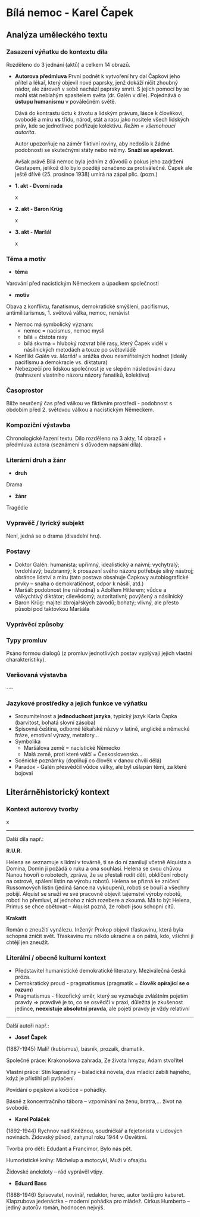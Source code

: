 # Bílá nemoc - Karel Čapek

## Analýza uměleckého textu

### Zasazení výňatku do kontextu díla

Rozděleno do 3 jednání (aktů) a celkem 14 obrazů.

- **Autorova předmluva**
    První podnět k vytvoření hry dal Čapkovi jeho přítel a lékař, který objevil nové paprsky, jenž dokáží ničit zhoubný nádor, ale zároveň v sobě nachází paprsky smrti. S jejich pomocí by se mohl stát neblahým spasitelem světa (dr. Galén v díle). Pojednává o **ústupu humanismu** v poválečném světě.

    Dává do kontrastu úctu k životu a lidským právum, lásce k člověkovi, svobodě a míru **vs** třídu, národ, stát a rasu jako nositele všech lidských práv, kde se jednotlivec podřizuje kolektivu. *Režim = všemohoucí autorita*.
    
    Autor upozorňuje na záměr fiktivní roviny, aby nedošlo k žádné podobnosti se skutečnými státy nebo režimy. **Snaží se apelovat.**
    
    Avšak právě Bílá nemoc byla jedním z důvodů o pokus jeho zadržení Gestapem, jelikož dílo bylo později označeno za protiválečné. Čapek ale ještě dřívě (25. prosince 1938) umírá na zápal plic. (pozn.)

- **1. akt - Dvorní rada**

    x

- **2. akt - Baron Krüg**

    x

- **3. akt - Maršál**

    x

### Téma a motiv

- **téma**

Varování před nacistickým Německem a úpadkem společnosti

- **motiv**

Obava z konfliktu, fanatismus, demokratické smýšlení, pacifismus, antimilitarismus, 1. světová válka, nemoc, nenávist

- Nemoc má symbolický význam:
    - nemoc = nacismus, nemoc mysli
	- bílá = čistota rasy
	- bílá skvrna = hluboký rozvrat bílé rasy, který Čapek viděl v násilnických metodách a touze po světovládě
- Konflikt *Galén vs. Maršál* = srážka dvou nesmiřitelných hodnot (ideály pacifismu a demokracie vs. diktatura)
- Nebezpečí pro lidskou společnost je ve slepém následování davu (nahrazení vlastního názoru názory fanatiků, kolektivu)


### Časoprostor

Blíže neurčený čas před válkou ve fiktivním prostředí - podobnost s obdobím před 2. světovou válkou a nacistickým Německem.

### Kompoziční výstavba

Chronologické řazení textu. Dílo rozděleno na 3 akty, 14 obrazů + předmluva autora (seznámení s důvodem napsání díla).

### Literární druh a žánr

- **druh**

Drama

- **žánr**

Tragédie

### Vypravěč / lyrický subjekt

Není, jedná se o drama (divadelní hru).

### Postavy

- Doktor Galén: humanista; upřímný, idealistický a naivní; vychytralý; tvrdohlavý; bezbranný; k prosazení svého názoru potřebuje silný nástroj; obránce lidství a míru (tato postava obsahuje Čapkovy autobiografické prvky – snaha o demokratičnost, odpor k násilí, atd.)
- Maršál: podobnost (ne náhodná) s Adolfem Hitlerem; vůdce a válkychtivý diktátor; cílevědomý; autoritativní; povýšený a násilnický
- Baron Krüg: majitel zbrojařských závodů; bohatý; vlivný, ale přesto působí pod taktovkou Maršála

### Vyprávěcí způsoby

### Typy promluv
Psáno formou dialogů (z promluv jednotlivých postav vyplývají jejich vlastní charakteristiky).

### Veršovaná výstavba
\-\-\-

### Jazykové prostředky a jejich funkce ve výňatku
- Srozumitelnost a **jednoduchost jazyka**, typický jazyk Karla Čapka (barvitost, bohatá slovní zásoba)
- Spisovná čeština, odborné lékařské názvy v latině, anglické a německé fráze, emotivní výrazy, metafory...
- Symbolika
    - Maršálova země = nacistické Německo
    - Malá země, proti které válčí = Československo...
- Scénické poznámky (doplňují co člověk v danou chvíli dělá)
- Paradox - Galén přesvědčil vůdce války, ale byl ušlapán těmi, za které bojoval

## Literárněhistorický kontext
### Kontext autorovy tvorby

x

---

Další díla např.:

**R.U.R.**

Helena se seznamuje s lidmi v továrně, ti se do ní zamilují včetně Alquista a Domina, Domin ji požádá o ruku a ona souhlasí. Helena se svou chůvou Nanou hovoří o robotech, zpráva, že se přestali rodit děti, obklíčení roboty na ostrově, spálení listin na výrobu robotů. Helena se přizná ke zničení Russomových listin (jediná šance na vykoupení), roboti se bouří a všechny pobijí. Alquist se snaží ve své pracovně objevit tajemství výroby robotů, roboti ho přemluví, ať jednoho z nich rozebere a zkoumá. Má to být Helena, Primus se chce obětovat – Alquist pozná, že roboti jsou schopni citů.

**Krakatit**

Román o zneužití vynálezu. Inženýr Prokop objevil třaskavinu, která byla schopná zničit svět. Třaskavinu mu někdo ukradne a on pátrá, kdo, všichni ji chtějí jen zneužít.

### Literální / obecně kulturní kontext

- Představitel humanistické demokratické literatury. Meziválečná česká próza.
- Demokratický proud - pragmatismus (pragmatik = **člověk opírající se o rozum**)
- Pragmatismus - filozofický směr, který se vyznačuje zvláštním pojetím pravdy => pravdivé je to, co se osvědčí v praxi, důležitá je zkušenost jedince, **neexistuje absolutní pravda**, ale pojetí pravdy je vždy relativní
---

Další autoři např.:

- **Josef Čapek**

(1887-1945) Malíř (kubismus), básník, prozaik, dramatik.

Společné práce: Krakonošova zahrada, Ze života hmyzu, Adam stvořitel

Vlastní práce: Stín kapradiny – baladická novela, dva mladíci zabili hajného, když je přistihl při pytlačení.

Povídání o pejskovi a kočičce – pohádky.

Básně z koncentračního tábora – vzpomínání na ženu, bratra,... život na svobodě.

- **Karel Poláček**

(1892-1944) Rychnov nad Kněžnou, soudničkář a fejetonista v Lidových novinách. Židovský původ, zahynul roku 1944 v Osvětimi.

Tvorba pro děti: Edudant a Francimor, Bylo nás pět. 

Humoristické knihy: Michelup a motocykl, Muži v ofsajdu.

Židovské anekdoty – rád vyprávěl vtipy.

- **Eduard Bass**

(1888-1946) Spisovatel, novinář, redaktor, herec, autor textů pro kabaret. Klapzubova jedenáctka – moderní pohádka pro mládež. Cirkus Humberto – jediný autorův román, hodnocen nejvýš.
